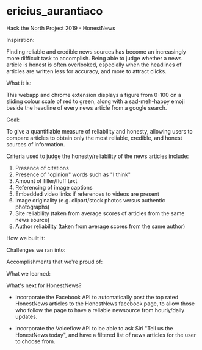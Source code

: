# ericius_aurantiaco

Hack the North Project 2019 - HonestNews

Inspiration:

Finding reliable and credible news sources has become an increasingly more difficult task to accomplish. Being able to judge whether a news article is honest is often overlooked, especially when the headlines of articles are written less for accuracy, and more to attract clicks. 

What it is:

This webapp and chrome extension displays a figure from 0-100 on a sliding colour scale of red to green, along with a sad-meh-happy emoji beside the headline of every news article from a google search.

Goal:

To give a quantifiable measure of reliability and honesty, allowing users to compare articles to obtain only the most reliable, credible, and honest sources of information. 

Criteria used to judge the honesty/reliability of the news articles include:

1. Presence of citations
2. Presence of "opinion" words such as "I think"
3. Amount of filler/fluff text
4. Referencing of image captions
5. Embedded video links if references to videos are present
6. Image originality (e.g. clipart/stock photos versus authentic photographs)
5. Site reliability (taken from average scores of articles from the same news source) 
6. Author reliability (taken from average scores from the same author) 


How we built it:


Challenges we ran into:


Accomplishments that we're proud of:


What we learned:


What's next for HonestNews?

- Incorporate the Facebook API to automatically post the top rated HonestNews articles to the HonestNews facebook page, to allow those who follow the page to have a reliable newsource from hourly/daily updates.

- Incorporate the Voiceflow API to be able to ask Siri "Tell us the HonestNews today", and have a filtered list of news articles for the user to choose from.
